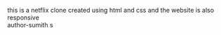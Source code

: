 this is a netflix clone created using html and css and the website is also responsive 
<br>
author-sumith s
